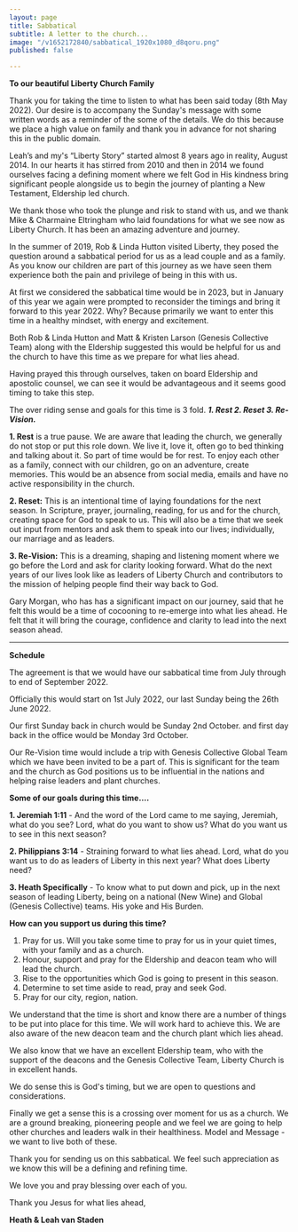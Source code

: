 ```yaml
---
layout: page
title: Sabbatical
subtitle: A letter to the church...
image: "/v1652172840/sabbatical_1920x1080_d8qoru.png"
published: false

---
```

**To our beautiful Liberty Church Family**

Thank you for taking the time to listen to what has been said today (8th May 2022). Our desire is to accompany the Sunday's message with some written words as a reminder of the some of the details. We do this because we place a high value on family and thank you in advance for not sharing this in the public domain.

Leah’s and my's “Liberty Story” started almost 8 years ago in reality, August 2014. In our hearts it has stirred from 2010 and then in 2014 we found ourselves facing a defining moment where we felt God in His kindness bring significant people alongside us to begin the journey of planting a New Testament, Eldership led church.

We thank those who took the plunge and risk to stand with us, and we thank Mike & Charmaine Eltringham who laid foundations for what we see now as Liberty Church. It has been an amazing adventure and journey.

In the summer of 2019, Rob & Linda Hutton visited Liberty, they posed the question around a sabbatical period for us as a lead couple and as a family. As you know our children are part of this journey as we have seen them experience both the pain and privilege of being in this with us.

At first we considered the sabbatical time would be in 2023, but in January of this year we again were prompted to reconsider the timings and bring it forward to this year 2022. Why? Because primarily we want to enter this time in a healthy mindset, with energy and excitement.

Both Rob & Linda Hutton and Matt & Kristen Larson (Genesis Collective Team) along with the Eldership suggested this would be helpful for us and the church to have this time as we prepare for what lies ahead.

Having prayed this through ourselves, taken on board Eldership and apostolic counsel, we can see it would be advantageous and it seems good timing to take this step.

The over riding sense and goals for this time is 3 fold. **_1. Rest 2. Reset 3. Re-Vision._**

**1. Rest** is a true pause. We are aware that leading the church, we generally do not stop or put this role down. We live it, love it, often go to bed thinking and talking about it. So part of time would be for rest. To enjoy each other as a family, connect with our children, go on an adventure, create memories. This would be an absence from social media, emails and have no active responsibility in the church.

**2. Reset:** This is an intentional time of laying foundations for the next season. In Scripture, prayer, journaling, reading, for us and for the church, creating space for God to speak to us. This will also be a time that we seek out input from mentors and ask them to speak into our lives; individually, our marriage and as leaders.

**3. Re-Vision:** This is a dreaming, shaping and listening moment where we go before the Lord and ask for clarity looking forward. What do the next years of our lives look like as leaders of Liberty Church and contributors to the mission of helping people find their way back to God.

Gary Morgan, who has has a significant impact on our journey, said that he felt this would be a time of cocooning to re-emerge into what lies ahead. He felt that it will bring the courage, confidence and clarity to lead into the next season ahead.

***

**Schedule**

The agreement is that we would have our sabbatical time from July through to end of September 2022.

Officially this would start on 1st July 2022, our last Sunday being the 26th June 2022.

Our first Sunday back in church would be Sunday 2nd October. and first day back in the office would be Monday 3rd October.

Our Re-Vision time would include a trip with Genesis Collective Global Team which we have been invited to be a part of. This is significant for the team and the church as God positions us to be influential in the nations and helping raise leaders and plant churches.

**Some of our goals during this time….**

**1. Jeremiah 1:11** - And the word of the Lord came to me saying, Jeremiah, what do you see? Lord, what do you want to show us? What do you want us to see in this next season?

**2. Philippians 3:14** - Straining forward to what lies ahead. Lord, what do you want us to do as leaders of Liberty in this next year? What does Liberty need?

**3. Heath Specifically** - To know what to put down and pick, up in the next season of leading Liberty, being on a national (New Wine) and Global (Genesis Collective) teams. His yoke and His Burden.

**How can you support us during this time?**

1. Pray for us. Will you take some time to pray for us in your quiet times, with your family and as a church.
2. Honour, support and pray for the Eldership and deacon team who will lead the church.
3. Rise to the opportunities which God is going to present in this season.
4. Determine to set time aside to read, pray and seek God.
5. Pray for our city, region, nation.

We understand that the time is short and know there are a number of things to be put into place for this time. We will work hard to achieve this. We are also aware of the new deacon team and the church plant which lies ahead.

We also know that we have an excellent Eldership team, who with the support of the deacons and the Genesis Collective Team, Liberty Church is in excellent hands.

We do sense this is God's timing, but we are open to questions and considerations.

Finally we get a sense this is a crossing over moment for us as a church. We are a ground breaking, pioneering people and we feel we are going to help other churches and leaders walk in their healthiness. Model and Message - we want to live both of these.

Thank you for sending us on this sabbatical. We feel such appreciation as we know this will be a defining and refining time.

We love you and pray blessing over each of you.

Thank you Jesus for what lies ahead,

**Heath & Leah van Staden**